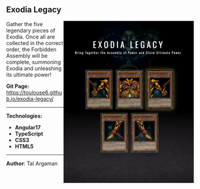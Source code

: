 ## Exodia Legacy

<img align="right" src="./src/assets/exodia-screenshot.png" alt="exodia-screenshot" width="350">

Gather the five legendary pieces of Exodia. Once all are collected in the correct order, the Forbidden Assembly will be complete, summoning Exodia and unleashing its ultimate power!

**Git Page:** 
<br>https://toulouse6.github.io/exodia-legacy/

---

**Technologies:**

- **Angular17**
- **TypeScript**
- **CSS3**
- **HTML5**

---

**Author**: Tal Argaman
